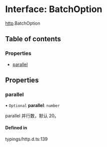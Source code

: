 # Interface: BatchOption

[http](../modules/http.md).BatchOption

## Table of contents

### Properties

- [parallel](#parallel)

## Properties

<span id="parallel"></span>

### parallel

• `Optional` **parallel**: `number`

parallel 并行数，默认 20。

#### Defined in

typings/http.d.ts:139
